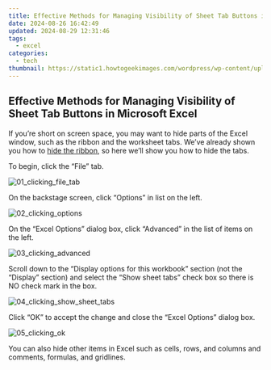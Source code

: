 ```yaml
---
title: Effective Methods for Managing Visibility of Sheet Tab Buttons in Microsoft Excel
date: 2024-08-26 16:42:49
updated: 2024-08-29 12:31:46
tags:
  - excel
categories:
  - tech
thumbnail: https://static1.howtogeekimages.com/wordpress/wp-content/uploads/2015/05/00_lead_image_hiding_tabs.png
---
```


## Effective Methods for Managing Visibility of Sheet Tab Buttons in Microsoft Excel

If you’re short on screen space, you may want to hide parts of the Excel window, such as the ribbon and the worksheet tabs. We’ve already shown you how to [hide the ribbon](https://tiktok-video-recordings.techidaily.com/continuous-connection-avoiding-streak-breakers-on-snapchat/), so here we’ll show you how to hide the tabs.

 To begin, click the “File” tab.

![01_clicking_file_tab](https://static1.howtogeekimages.com/wordpress/wp-content/uploads/2015/05/01_clicking_file_tab5.png) 

 On the backstage screen, click “Options” in list on the left.

![02_clicking_options](https://static1.howtogeekimages.com/wordpress/wp-content/uploads/2015/05/02_clicking_options2.png) 

 On the “Excel Options” dialog box, click “Advanced” in the list of items on the left.

![03_clicking_advanced](https://static1.howtogeekimages.com/wordpress/wp-content/uploads/2015/05/03_clicking_advanced.png) 

 Scroll down to the “Display options for this workbook” section (not the “Display” section) and select the “Show sheet tabs” check box so there is NO check mark in the box.

![04_clicking_show_sheet_tabs](https://static1.howtogeekimages.com/wordpress/wp-content/uploads/2015/05/04_clicking_show_sheet_tabs.png) 

 Click “OK” to accept the change and close the “Excel Options” dialog box.

![05_clicking_ok](https://static1.howtogeekimages.com/wordpress/wp-content/uploads/2015/05/05_clicking_ok1.png) 

 You can also hide other items in Excel such as cells, rows, and columns and comments, formulas, and gridlines.

<ins class="adsbygoogle"
     style="display:block"
     data-ad-format="autorelaxed"
     data-ad-client="ca-pub-7571918770474297"
     data-ad-slot="1223367746"></ins>



<ins class="adsbygoogle"
     style="display:block"
     data-ad-client="ca-pub-7571918770474297"
     data-ad-slot="8358498916"
     data-ad-format="auto"
     data-full-width-responsive="true"></ins>
